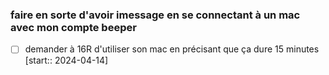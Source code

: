 ### faire en sorte d'avoir imessage en se connectant à un mac avec mon compte beeper
- [ ] demander à 16R d'utiliser son mac en précisant que ça dure 15 minutes  [start:: 2024-04-14]